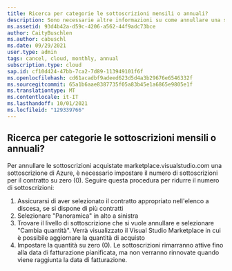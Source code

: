```yaml
---
title: Ricerca per categorie le sottoscrizioni mensili o annuali?
description: Sono necessarie altre informazioni su come annullare una sottoscrizione mensile o annuale
ms.assetid: 93d4b42a-d59c-4206-a562-44f9adc73bce
author: CaityBuschlen
ms.author: cabuschl
ms.date: 09/29/2021
user.type: admin
tags: cancel, cloud, monthly, annual
subscription.type: cloud
sap.id: cf10d424-47bb-7ca2-7d89-113949101f6f
ms.openlocfilehash: cd61acadbf9adeed623d5d4a3b29676e6546332f
ms.sourcegitcommit: 65a1b6aae8387735f05a83b45e1a6865e9805e1f
ms.translationtype: MT
ms.contentlocale: it-IT
ms.lasthandoff: 10/01/2021
ms.locfileid: "129339766"
---
```

## <a name="how-do-i-cancel-monthly-or-annual-subscriptions"></a>Ricerca per categorie le sottoscrizioni mensili o annuali?

Per annullare le sottoscrizioni acquistate marketplace.visualstudio.com una sottoscrizione di Azure, è necessario impostare il numero di sottoscrizioni per il contratto su zero (0). Seguire questa procedura per ridurre il numero di sottoscrizioni: 

1.  Assicurarsi di aver selezionato il contratto appropriato nell'elenco a discesa, se si dispone di più contratti
2.  Selezionare "Panoramica" in alto a sinistra
3.  Trovare il livello di sottoscrizione che si vuole annullare e selezionare "Cambia quantità". Verrà visualizzato il Visual Studio Marketplace in cui è possibile aggiornare la quantità di acquisto
4.  Impostare la quantità su zero (0). Le sottoscrizioni rimarranno attive fino alla data di fatturazione pianificata, ma non verranno rinnovate quando viene raggiunta la data di fatturazione.